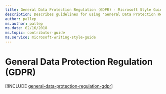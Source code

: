 ```yaml
---
title: General Data Protection Regulation (GDPR) - Microsoft Style Guide
description: Describes guidelines for using 'General Data Protection Regulation (GDPR)' in Microsoft documents, and provides examples.
author: pallep
ms.author: pallep
ms.date: 02/16/2018
ms.topic: contributor-guide
ms.service: microsoft-writing-style-guide
---
```


# General Data Protection Regulation (GDPR)

[!INCLUDE [general-data-protection-regulation-gdpr](~/../includes/general-data-protection-regulation-gdpr.md)]